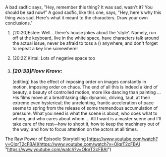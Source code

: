 A bad sadfic says, "Hey, remember this thing? It was sad, wasn't it? You should be sad now!" A good sadfic, like this one, says, "Hey, here's why this thing was sad. Here's what it meant to the characters. Draw your own conclusions."

1. [20:20]Estee: Well... there's house jokes about the 'style'. Namely, run off at the keyboard, live in the white space, have characters talk around the actual issue, never be afraid to toss a () anywhere, and don't forget to repeat a key line somewhere!
2. 
    [20:22]Kirtai: Lots of negative space too
    
3. ### _[_20:33_]_Flovv Krovv_:_ 
    
    [editing] has the effect of imposing order on images constantly in motion, imposing order on chaos. The end of all this is indeed a kind of beauty, a beauty of controlled motion, more like dancing than painting ... His films move at a breathtaking clip: dynamic, driving, taut, at their extreme even hysterical; the unrelenting, frantic acceleration of pace seems to spring from the release of some tremendous accumulation of pressure. What you need is what the scene is about, who does what to whom, and who cares about whom ... All I want is a master scene and I'll take care of the rest—how to shoot it, how to keep the machinery out of the way, and how to focus attention on the actors at all times.

The Raw Power of Episodic Storytelling
[https://www.youtube.com/watch?v=OIqrT2cFBAI](https://www.youtube.com/watch?v=OIqrT2cFBAI "https://www.youtube.com/watch?v=OIqrT2cFBAI")

